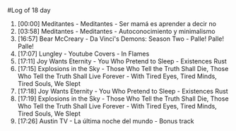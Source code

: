 #Log of 18 day

1. [00:00] Meditantes - Meditantes - Ser mamá es aprender a decir no
1. [03:58] Meditantes - Meditantes - Autoconocimiento y minimalismo
1. [16:57] Bear McCreary - Da Vinci's Demons: Season Two - Palle! Palle! Palle!
1. [17:07] Lungley - Youtube Covers - In Flames
1. [17:11] Joy Wants Eternity - You Who Pretend to Sleep - Existences Rust
1. [17:15] Explosions in the Sky - Those Who Tell the Truth Shall Die, Those Who Tell the Truth Shall Live Forever - With Tired Eyes, Tired Minds, Tired Souls, We Slept
1. [17:18] Joy Wants Eternity - You Who Pretend to Sleep - Existences Rust
1. [17:19] Explosions in the Sky - Those Who Tell the Truth Shall Die, Those Who Tell the Truth Shall Live Forever - With Tired Eyes, Tired Minds, Tired Souls, We Slept
1. [17:26] Austin TV - La última noche del mundo - Bonus track
